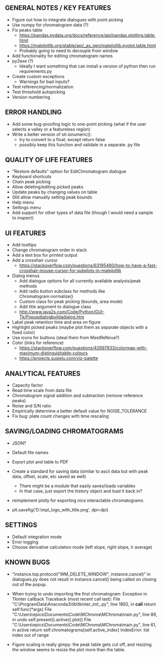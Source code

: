## GENERAL NOTES / KEY FEATURES
- Figure out how to integrate dialogues with point picking
- Use numpy for chromatogram data (?)
- Fix peaks table
    - https://pandas.pydata.org/docs/reference/api/pandas.plotting.table.html
    - https://matplotlib.org/stable/api/_as_gen/matplotlib.pyplot.table.html
    - Probably going to need to decouple from window
- Add functionality for editing chromatogram names
- py2exe (?)
    - Ideally I want something that can install a version of python then run
        requirements.py
- Create custom exceptions
    - Warnings for bad inputs?
- Test referencing/normalization
- Test threshold autopicking
- Version numbering


## ERROR HANDLING
- Add some bug-proofing logic to one-point picking (what if the user selects a
    valley or a featureless region)
- Write a better version of str.isnumeric():
    - try to convert to a float; except return false
    - possibly keep this function and validate in a separate .py file


## QUALITY OF LIFE FEATURES
- "Restore defaults" option for EditChromatogram dialogue
- Keyboard shortcuts
- Chain peak picking
- Allow deleting/editing picked peaks
- Update peaks by changing values on table
- Still allow manually setting peak bounds
- Help menu
- Settings menu
- Add support for other types of data file (though I would need a sample to inspect)


## UI FEATURES
- Add tooltips
- Change chromatogram order in stack
- Add a text box for printed output
- Add a crosshair cursor
    - https://stackoverflow.com/questions/63195460/how-to-have-a-fast-crosshair-mouse-cursor-for-subplots-in-matplotlib
- Dialog menus
    - Add dialogue options for all currently available analysis/peak methods
    - Add radio button subclass for methods like Chromatogram.normalize()
    - Custom class for peak picking (bounds, area mode)
    - Add title argument to dialogue class
    - http://www.java2s.com/Code/Python/GUI-Tk/Popupdialogbuildadialog.htm
- Label peak retention time and area on figure
- Highlight picked peaks (maybe plot them as separate objects with a fixed color)
- Use icons for buttons (steal them from MestReNova?)
- Color (links for reference)
    - https://stackoverflow.com/questions/42697933/colormap-with-maximum-distinguishable-colours
    - https://projects.susielu.com/viz-palette


## ANALYTICAL FEATURES
- Capacity factor
- Read time scale from data file
- Chromatogram signal addition and subtraction (remove reference peaks)
- Noise and S/N ratio
- Empirically determine a better default value for NOISE_TOLERANCE
- Fix bug: plate count changes with time rescaling


## SAVING/LOADING CHROMATOGRAMS
- JSON?
- Default file names
- Export plot and table to PDF
- Create a standard for saving data (similar to ascii data but with peak data, offset, scale, etc saved as well)
    - There might be a module that easily saves/loads variables
    - In that case, just export the history object and load it back in?
- reimplement plotly for exporting nice interactable chromatograms

- plt.savefig('D:\\mpl_logo_with_title.png', dpi=dpi)


## SETTINGS
- Default integration mode
- Error logging
- Choose derivative calculation mode (left slope, right slope, lr average)


## KNOWN BUGS
- "instance.top.protocol("WM_DELETE_WINDOW", instance.cancel)" in dialogues.py
    does not result in instance.cancel() being called on closing out of the popup.
- When trying to undo importing the first chromatogram:
        Exception in Tkinter callback
        Traceback (most recent call last):
        File "C:\ProgramData\Anaconda3\lib\tkinter\__init__.py", line 1892, in __call__
        return self.func(*args)
        File "C:\Users\epics\Documents\Code\MChroma\MChroma\main.py", line 89, in undo
        self.present().active().plot()
        File "C:\Users\epics\Documents\Code\MChroma\MChroma\main.py", line 61, in active
        return self.chromatograms[self.active_index]
        IndexError: list index out of range

- Figure scaling is really gimpy: the peak table gets cut off, and resizing the
    window seems to resize the plot more than the table.
